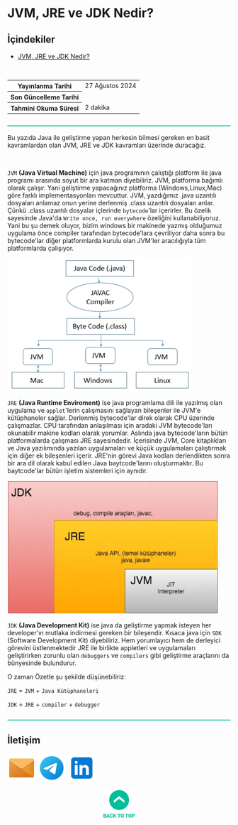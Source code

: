 # JVM, JRE ve JDK Nedir?

## **İçindekiler**

- [JVM, JRE ve JDK Nedir?](#jvm-jre-ve-jdk-nedir)

<br>

<table>
  <tr>
    <th style="font-weight: bold;">Yayınlanma Tarihi</th>
    <td>27 Ağustos 2024</td>
  </tr>
  <tr>
    <th style="font-weight: bold;">Son Güncelleme Tarihi</th>
    <td></td>
  </tr>
  <tr>
    <th style="font-weight: bold;">Tahmini Okuma Süresi</th>
    <td>2 dakika</td>
  </tr>
</table>


![-----------------------------------------------------](../../../Readme%20Resources/Line.png)

Bu yazıda Java ile geliştirme yapan herkesin bilmesi gereken en basit kavramlardan olan JVM, JRE ve JDK kavramları üzerinde duracağız.

<br>

`JVM` **(Java Virtual Machine)** için java programının çalıştığı platform ile java programı arasında soyut bir ara katman diyebiliriz.
JVM, platforma bağımlı olarak çalışır. Yani geliştirme yapacağınız platforma (Windows,Linux,Mac) göre farklı implementasyonları mevcuttur.
JVM, yazdığımız .java uzantılı dosyaları anlamaz onun yerine derlenmiş .class uzantılı dosyaları anlar. Çünkü .class uzantılı dosyalar
içlerinde `bytecode`'lar içerirler. Bu özelik sayesinde Java'da `Write once, run everywhere` özeliğini kullanabiliyoruz. Yani bu şu demek oluyor,
bizim windows bir makinede yazmış olduğumuz uygulama önce compiler tarafından bytecode'lara çevriliyor daha sonra bu bytecode'lar diğer platformlarda
kurulu olan JVM'ler aracılığıyla tüm platformlarda çalışıyor.

<img src="./Resources/1.webp" alt="JVM Çalışma Prensibi" height="300"/>

<br>

`JRE` **(Java Runtime Enviroment)** ise java programlama dili ile yazılmış olan uygulama ve `applet`'lerin çalışmasını sağlayan bileşenler ile JVM'e kütüphaneler sağlar.
Derlenmiş bytecode'lar direk olarak CPU üzerinde çalışmazlar. CPU tarafından anlaşılması için aradaki JVM bytecode'ları okunabilir makine kodları olarak yorumlar.
Aslında java bytecode'ların bütün platformalarda çalışması JRE sayesindedir. İçerisinde JVM, Core kitaplıkları ve Java yazılımında yazılan uygulamaları
ve küçük uygulamaları çalıştırmak için diğer ek bileşenleri içerir. JRE'nin görevi Java kodları derlendikten sonra bir ara dil olarak kabul edilen
Java baytcode'larını oluşturmaktır. Bu baytcode'lar bütün işletim sistemleri için aynıdır.

<img src="./Resources/2.webp" alt="JDK - JRE - JVM Genel Resim" height="300"/>

<br>

`JDK` **(Java Development Kit)** ise java da geliştirme yapmak isteyen her developer'ın mutlaka indirmesi gereken bir bileşendir.
Kısaca java için `SDK` (Software Development Kit) diyebiliriz. Hem yorumlayıcı hem de derleyici görevini üstlenmektedir
JRE ile birlikte appletleri ve uygulamaları geliştirirken zorunlu olan `debuggers` ve `compilers` gibi geliştirme araçlarını da bünyesinde bulundurur.

O zaman Özetle şu şekilde düşünebiliriz:

`JRE` = `JVM` + `Java Kütüphaneleri`

`JDK` = `JRE` + `compiler` + `debugger`


![-----------------------------------------------------](../../../Readme%20Resources/Line.png)

## İletişim

<a href="mailto:info@mustafatoktas.com"             ><img src="../../../Readme Resources/Communication/Mail.png"     alt="Mail"     width="64"/></a>
<a href="https://t.me/mustafatoktas00"              ><img src="../../../Readme Resources/Communication/Telegram.png" alt="Telegram" width="64"/></a>
<a href="https://www.linkedin.com/in/mustafatoktas/"><img src="../../../Readme Resources/Communication/LinkedIn.png" alt="LinkedIn" width="64"/></a>

<div align="center">
  <a href="#jvm-jre-ve-jdk-nedir"><img src="../../../Readme Resources/Back to Top.png" alt="Back to Top" height="64"/></a>
</div>